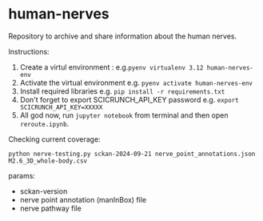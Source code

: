 # human-nerves

Repository to archive and share information about the human nerves.

Instructions:

1. Create a virtul environment :
   e.g.`pyenv virtualenv 3.12 human-nerves-env`
2. Activate the virtual environment
   e.g. `pyenv activate human-nerves-env`
3. Install required libraries
   e.g. `pip install -r requirements.txt`
4. Don't forget to export SCICRUNCH_API_KEY password
   e.g. `export SCICRUNCH_API_KEY=XXXXX`
5. All god now, run `jupyter notebook` from terminal and then open `reroute.ipynb`.

Checking current coverage:

```
python nerve-testing.py sckan-2024-09-21 nerve_point_annotations.json M2.6_3D_whole-body.csv
```

params:

- sckan-version
- nerve point annotation (manInBox) file
- nerve pathway file
